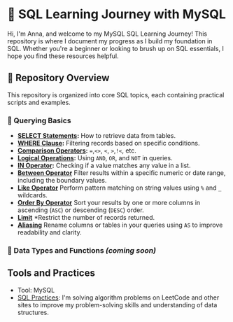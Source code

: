 # 🌱 SQL Learning Journey with MySQL

Hi, I'm Anna, and welcome to my MySQL SQL Learning Journey! This repository is where I document my progress as I build my foundation in SQL. Whether you're a beginner or looking to brush up on SQL essentials, I hope you find these resources helpful.


## 🧾 Repository Overview

This repository is organized into core SQL topics, each containing practical scripts and examples.

### 📌 Querying Basics

- **[SELECT Statements](https://github.com/sxnbx/SQL-Learning-Journey/blob/74ab83776999e9f01390121d1f3e3524c5e51c04/sql_learning/Querying%20Basics/select_statements.md):** How to retrieve data from tables.
- **[WHERE Clause]([sql_learning/WHERE_clause](https://github.com/sxnbx/SQL-Learning-Journey/blob/d1dcc25b2422d8b88548f4609a7bda4e6bc381b4/sql_learning/Querying%20Basics/WHERE_clause.md)):** Filtering records based on specific conditions.
- **[Comparison Operators]([sql_learning/comparison_operators](https://github.com/sxnbx/SQL-Learning-Journey/blob/d1dcc25b2422d8b88548f4609a7bda4e6bc381b4/sql_learning/Querying%20Basics/comparison_operators.md)):** `=`,`<>`, `<`, `>`,`!<`, etc.
- **[Logical Operations](https://github.com/sxnbx/SQL-Learning-Journey/blob/d1dcc25b2422d8b88548f4609a7bda4e6bc381b4/sql_learning/Querying%20Basics/logical_operators.md):** Using `AND`, `OR`, and `NOT` in queries.
- **[IN Operator]([sql_learning/in_operator](https://github.com/sxnbx/SQL-Learning-Journey/blob/d1dcc25b2422d8b88548f4609a7bda4e6bc381b4/sql_learning/Querying%20Basics/IN_operator.md)):** Checking if a value matches any value in a list.
- **[Between Operator](https://github.com/sxnbx/SQL-Learning-Journey/blob/d1dcc25b2422d8b88548f4609a7bda4e6bc381b4/sql_learning/Querying%20Basics/Between_Operator.md)** Filter results within a specific numeric or date range, including the boundary values.
- **[Like Operator](https://github.com/sxnbx/SQL-Learning-Journey/blob/d1dcc25b2422d8b88548f4609a7bda4e6bc381b4/sql_learning/Querying%20Basics/LIKE_Operator.md)** Perform pattern matching on string values using `%` and `_` wildcards.
- **[Order By Operator](https://github.com/sxnbx/SQL-Learning-Journey/blob/d1dcc25b2422d8b88548f4609a7bda4e6bc381b4/sql_learning/Querying%20Basics/Order_By_Operator.md)** Sort your results by one or more columns in ascending (`ASC`) or descending (`DESC`) order.
- **[Limit](https://github.com/sxnbx/SQL-Learning-Journey/blob/d1dcc25b2422d8b88548f4609a7bda4e6bc381b4/sql_learning/Querying%20Basics/LIMIT_Clause.md)** *Restrict the number of records returned.
- **[Aliasing](https://github.com/sxnbx/SQL-Learning-Journey/blob/d1dcc25b2422d8b88548f4609a7bda4e6bc381b4/sql_learning/Querying%20Basics/Aliasing.md)** Rename columns or tables in your queries using `AS` to improve readability and clarity.

### 📌 Data Types and Functions *(coming soon)*


## Tools and Practices
-  Tool: MySQL  
- [SQL Practices]([./SQL%20LeetCode%20Challenges/](https://github.com/sxnbx/SQL-Learning-Journey/tree/ec74f5e20784d91f982aa0d19032fdbdd2925fc9/sql_practice)): I'm solving algorithm problems on LeetCode and other sites to improve my problem-solving skills and understanding of data structures.
